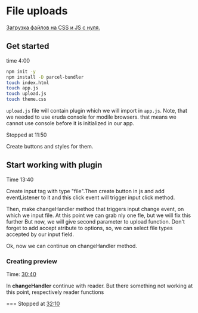 # File uploads

[Загрузка файлов на CSS  и JS с нуля.](https://www.youtube.com/watch?v=5vx2PVClSVU)

## Get started
time 4:00

```sh
npm init -y
npm install -D parcel-bundler
touch index.html
touch app.js
touch upload.js
touch theme.css
```

`upload.js` file will contain plugin which we will import in `app.js`. Note, that we needed to use eruda console for modile browsers. that means we cannot use console before it is initialized in our app.

Stopped at 11:50

Create buttons and styles for them.

## Start working with plugin

Time 13:40

Create input tag with type "file".Then create button in js and add eventListener to it and this click event will trigger input click method.

Then, make changeHandler method that triggers input change event, on which we input file. At this point we can grab nly one fle, but we will fix this further But now, we will give second parameter to upload function. Don't forget to add accept atribute to options, so, we can select file types accepted by our input field.

Ok, now we can continue on changeHandler method.

### Creating preview
Time: [30:40](https://www.youtube.com/watch?v=5vx2PVClSVU&t=1840s)

In **changeHandler** continue with reader.
But there something not working at this point, respectively reader functions



===
Stopped at  [32:10](https://www.youtube.com/watch?v=5vx2PVClSVU&t=1810s)
